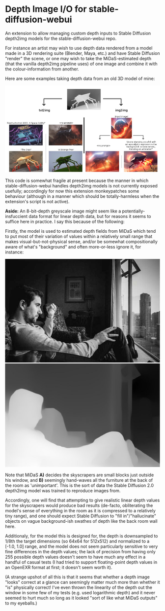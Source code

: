 # Depth Image I/O for stable-diffusion-webui
An extension to allow managing custom depth inputs to Stable Diffusion depth2img models for the stable-diffusion-webui repo.

For instance an artist may wish to use depth data rendered from a model made in a 3D rendering suite (Blender, Maya, etc.) and have Stable Diffusion "render" the scene, or one may wish to take the MiDaS-estimated depth (that the vanilla depth2img pipeline uses) of one image and combine it with the colour-information from another.

Here are some examples taking depth data from an old 3D model of mine:

![An image showing different txt2img and depth2img outputs](./examples/example1_0.jpg)

This code is somewhat fragile at present because the manner in which stable-diffusion-webui handles depth2img models is not currently exposed usefully; accordingly for now this extension monkeypatches some behaviour (although in a manner which should be totally-harmless when the extension's script is not active).

**Aside:** An 8-bit-depth greyscale image might seem like a potentially-insfuccient data format for linear depth data, but for reasons it seems to suffice here in practice. I say this because of the following:

Firstly, the model is used to estimated depth fields from MiDaS which tend to put most of their variation of values within a relatively small range that makes visual-but-not-physical sense, and/or be somewhat compositionally aware of what's "background" and often more-or-less ignore it, for instance:

![man looking out over a city from a room](./examples/example0_0.jpg) ![MiDaS depth estimation of the former image](./examples/example0_1.jpg)

Note that MiDaS **A)** decides the skyscrapers are small blocks just outside his window, and **B)** seemingly hand-waves all the furniture at the back of the room as 'unimportant'. This is the sort of data the Stable Diffusion 2.0 depth2img model was trained to reproduce images from.

Accordingly, one will find that attempting to give realistic linear depth values for the skyscrapers would produce bad results (de-facto, obliterating the model's sense of everything in the room as it is compressed to a relatively tiny range), and one should expect Stable Diffusion to "fill in"/"hallucinate" objects on vague background-ish swathes of depth like the back room wall here.

Additionaly, for the model this is designed for, the depth is downsampled to 1/8th the target dimensions (so 64x64 for 512x512) and normalized to a [-1.0, 1.0] range, and the model does not seem particularly sensitive to very fine differences in the depth values; the lack of precision from having only 255 possible depth values doesn't seem to have much any effect in a handful of casual tests (I had tried to support floating-point depth values in an OpenEXR format at first; it doesn't seem worth it).

(A strange upshot of all this is that it seems that whether a depth image "looks" correct at a glance can seemingly matter much more than whether it "is" physically correct! I've even thrown the linearity of the depth out the window in some few of my tests (e.g. used logarithmic depth) and it never seemed to hurt much so long as it looked "sort of like what MiDaS outputs" to my eyeballs.)
